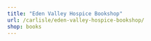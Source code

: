 ```yaml
---
title: "Eden Valley Hospice Bookshop"
url: /carlisle/eden-valley-hospice-bookshop/
shop: books
---
```

